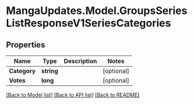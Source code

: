 # MangaUpdates.Model.GroupsSeriesListResponseV1SeriesCategories

## Properties

Name | Type | Description | Notes
------------ | ------------- | ------------- | -------------
**Category** | **string** |  | [optional] 
**Votes** | **long** |  | [optional] 

[[Back to Model list]](../README.md#documentation-for-models) [[Back to API list]](../README.md#documentation-for-api-endpoints) [[Back to README]](../README.md)

